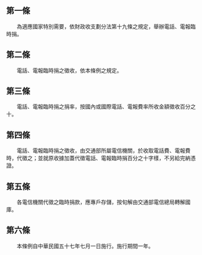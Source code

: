 第一條 
-------
　　為適應國家特別需要，依財政收支劃分法第十九條之規定，舉辦電話、電報臨時捐。  


第二條 
-------
　　電話、電報臨時捐之徵收，依本條例之規定。  


第三條 
-------
　　電話、電報臨時捐之捐率，按國內或國際電話、電報費率所收金額徵收百分之十。  


第四條 
-------
　　電話、電報臨時捐之徵收，由交通部所屬電信機關，於收取電話費、電報費時，代徵之；並就原收據加蓋代徵電話、電報臨時捐百分之十字樣，不另給完納憑證。  


第五條 
-------
　　各電信機關代徵之臨時捐款，應專戶存儲，按旬解由交通部電信總局轉解國庫。  


第六條 
-------
　　本條例自中華民國五十七年七月一日施行。施行期間一年。